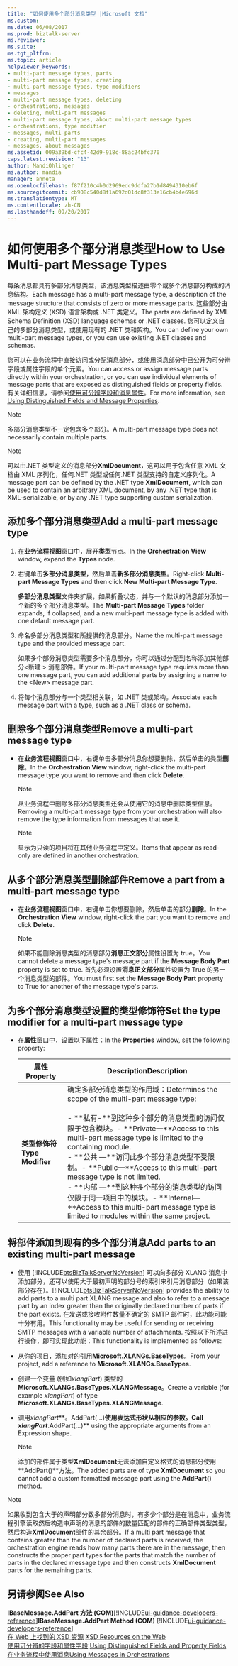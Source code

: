```yaml
---
title: "如何使用多个部分消息类型 |Microsoft 文档"
ms.custom: 
ms.date: 06/08/2017
ms.prod: biztalk-server
ms.reviewer: 
ms.suite: 
ms.tgt_pltfrm: 
ms.topic: article
helpviewer_keywords:
- multi-part message types, parts
- multi-part message types, creating
- multi-part message types, type modifiers
- messages
- multi-part message types, deleting
- orchestrations, messages
- deleting, multi-part messages
- multi-part message types, about multi-part message types
- orchestrations, type modifier
- messages, multi-parts
- creating, multi-part messages
- messages, about messages
ms.assetid: 009a39bd-cfc4-42d9-918c-88ac24bfc370
caps.latest.revision: "13"
author: MandiOhlinger
ms.author: mandia
manager: anneta
ms.openlocfilehash: f87f210c4b0d2969edc9ddfa27b1d8494310eb6f
ms.sourcegitcommit: cb908c540d8f1a692d01dc8f313e16cb4b4e696d
ms.translationtype: MT
ms.contentlocale: zh-CN
ms.lasthandoff: 09/20/2017
---
```

# <a name="how-to-use-multi-part-message-types"></a><span data-ttu-id="ebec5-102">如何使用多个部分消息类型</span><span class="sxs-lookup"><span data-stu-id="ebec5-102">How to Use Multi-part Message Types</span></span>
<span data-ttu-id="ebec5-103">每条消息都具有多部分消息类型，该消息类型描述由零个或多个消息部分构成的消息结构。</span><span class="sxs-lookup"><span data-stu-id="ebec5-103">Each message has a multi-part message type, a description of the message structure that consists of zero or more message parts.</span></span> <span data-ttu-id="ebec5-104">这些部分由 XML 架构定义 (XSD) 语言架构或 .NET 类定义。</span><span class="sxs-lookup"><span data-stu-id="ebec5-104">The parts are defined by XML Schema Definition (XSD) language schemas or .NET classes.</span></span> <span data-ttu-id="ebec5-105">您可以定义自己的多部分消息类型，或使用现有的 .NET 类和架构。</span><span class="sxs-lookup"><span data-stu-id="ebec5-105">You can define your own multi-part message types, or you can use existing .NET classes and schemas.</span></span>  
  
 <span data-ttu-id="ebec5-106">您可以在业务流程中直接访问或分配消息部分，或使用消息部分中已公开为可分辨字段或属性字段的单个元素。</span><span class="sxs-lookup"><span data-stu-id="ebec5-106">You can access or assign message parts directly within your orchestration, or you can use individual elements of message parts that are exposed as distinguished fields or property fields.</span></span> <span data-ttu-id="ebec5-107">有关详细信息，请参阅[使用可分辨字段和消息属性](../core/using-distinguished-fields-and-property-fields.md)。</span><span class="sxs-lookup"><span data-stu-id="ebec5-107">For more information, see [Using Distinguished Fields and Message Properties](../core/using-distinguished-fields-and-property-fields.md).</span></span>  
  
> [!NOTE]
>  <span data-ttu-id="ebec5-108">多部分消息类型不一定包含多个部分。</span><span class="sxs-lookup"><span data-stu-id="ebec5-108">A multi-part message type does not necessarily contain multiple parts.</span></span>  
  
> [!NOTE]
>  <span data-ttu-id="ebec5-109">可以由.NET 类型定义的消息部分**XmlDocument**，这可以用于包含任意 XML 文档由 XML 序列化，任何.NET 类型或任何.NET 类型支持的自定义序列化。</span><span class="sxs-lookup"><span data-stu-id="ebec5-109">A message part can be defined by the .NET type **XmlDocument**, which can be used to contain an arbitrary XML document, by any .NET type that is XML-serializable, or by any .NET type supporting custom serialization.</span></span>  
  
## <a name="add-a-multi-part-message-type"></a><span data-ttu-id="ebec5-110">添加多个部分消息类型</span><span class="sxs-lookup"><span data-stu-id="ebec5-110">Add a multi-part message type</span></span>  
  
1.  <span data-ttu-id="ebec5-111">在**业务流程视图**窗口中，展开**类型**节点。</span><span class="sxs-lookup"><span data-stu-id="ebec5-111">In the **Orchestration View** window, expand the **Types** node.</span></span>  
  
2.  <span data-ttu-id="ebec5-112">右键单击**多部分消息类型**，然后单击**新多部分消息类型**。</span><span class="sxs-lookup"><span data-stu-id="ebec5-112">Right-click **Multi-part Message Types** and then click **New Multi-part Message Type**.</span></span>  
  
     <span data-ttu-id="ebec5-113">**多部分消息类型**文件夹扩展，如果折叠状态，并与一个默认的消息部分添加一个新的多个部分消息类型。</span><span class="sxs-lookup"><span data-stu-id="ebec5-113">The **Multi-part Message Types** folder expands, if collapsed, and a new multi-part message type is added with one default message part.</span></span>  
  
3.  <span data-ttu-id="ebec5-114">命名多部分消息类型和所提供的消息部分。</span><span class="sxs-lookup"><span data-stu-id="ebec5-114">Name the multi-part message type and the provided message part.</span></span>  
  
     <span data-ttu-id="ebec5-115">如果多个部分消息类型需要多个消息部分，你可以通过分配到名称添加其他部分\<新建 > 消息部件。</span><span class="sxs-lookup"><span data-stu-id="ebec5-115">If your multi-part message type requires more than one message part, you can add additional parts by assigning a name to the \<New> message part.</span></span>  
  
4.  <span data-ttu-id="ebec5-116">将每个消息部分与一个类型相关联，如 .NET 类或架构。</span><span class="sxs-lookup"><span data-stu-id="ebec5-116">Associate each message part with a type, such as a .NET class or schema.</span></span>  
  
## <a name="remove-a-multi-part-message-type"></a><span data-ttu-id="ebec5-117">删除多个部分消息类型</span><span class="sxs-lookup"><span data-stu-id="ebec5-117">Remove a multi-part message type</span></span>  
  
-   <span data-ttu-id="ebec5-118">在**业务流程视图**窗口中，右键单击多部分消息你想要删除，然后单击的类型**删除**。</span><span class="sxs-lookup"><span data-stu-id="ebec5-118">In the **Orchestration View** window, right-click the multi-part message type you want to remove and then click **Delete**.</span></span>  
  
    > [!NOTE]
    >  <span data-ttu-id="ebec5-119">从业务流程中删除多部分消息类型还会从使用它的消息中删除类型信息。</span><span class="sxs-lookup"><span data-stu-id="ebec5-119">Removing a multi-part message type from your orchestration will also remove the type information from messages that use it.</span></span>  
  
    > [!NOTE]
    >  <span data-ttu-id="ebec5-120">显示为只读的项目将在其他业务流程中定义。</span><span class="sxs-lookup"><span data-stu-id="ebec5-120">Items that appear as read-only are defined in another orchestration.</span></span>  
  
## <a name="remove-a-part-from-a-multi-part-message-type"></a><span data-ttu-id="ebec5-121">从多个部分消息类型删除部件</span><span class="sxs-lookup"><span data-stu-id="ebec5-121">Remove a part from a multi-part message type</span></span>  
  
-   <span data-ttu-id="ebec5-122">在**业务流程视图**窗口中，右键单击你想要删除，然后单击的部分**删除**。</span><span class="sxs-lookup"><span data-stu-id="ebec5-122">In the **Orchestration View** window, right-click the part you want to remove and click **Delete**.</span></span>  
  
    > [!NOTE]
    >  <span data-ttu-id="ebec5-123">如果不能删除消息类型的消息部分**消息正文部分**属性设置为 true。</span><span class="sxs-lookup"><span data-stu-id="ebec5-123">You cannot delete a message type's message part if the **Message Body Part** property is set to true.</span></span> <span data-ttu-id="ebec5-124">首先必须设置**消息正文部分**属性设置为 True 的另一个消息类型的部件。</span><span class="sxs-lookup"><span data-stu-id="ebec5-124">You must first set the **Message Body Part** property to True for another of the message type's parts.</span></span>  
  
## <a name="set-the-type-modifier-for-a-multi-part-message-type"></a><span data-ttu-id="ebec5-125">为多个部分消息类型设置的类型修饰符</span><span class="sxs-lookup"><span data-stu-id="ebec5-125">Set the type modifier for a multi-part message type</span></span>  
  
-   <span data-ttu-id="ebec5-126">在**属性**窗口中，设置以下属性：</span><span class="sxs-lookup"><span data-stu-id="ebec5-126">In the **Properties** window, set the following property:</span></span>  
  
    |<span data-ttu-id="ebec5-127">属性</span><span class="sxs-lookup"><span data-stu-id="ebec5-127">Property</span></span>|<span data-ttu-id="ebec5-128">Description</span><span class="sxs-lookup"><span data-stu-id="ebec5-128">Description</span></span>|  
    |--------------|-----------------|  
    |<span data-ttu-id="ebec5-129">**类型修饰符**</span><span class="sxs-lookup"><span data-stu-id="ebec5-129">**Type Modifier**</span></span>|<span data-ttu-id="ebec5-130">确定多部分消息类型的作用域：</span><span class="sxs-lookup"><span data-stu-id="ebec5-130">Determines the scope of the multi-part message type:</span></span><br /><br /> <span data-ttu-id="ebec5-131">-   **私有-**到这种多个部分的消息类型的访问仅限于包含模块。</span><span class="sxs-lookup"><span data-stu-id="ebec5-131">-   **Private—**Access to this multi-part message type is limited to the containing module.</span></span><br /><span data-ttu-id="ebec5-132">-   **公共 —**访问此多个部分消息类型不受限制。</span><span class="sxs-lookup"><span data-stu-id="ebec5-132">-   **Public—**Access to this multi-part message type is not limited.</span></span><br /><span data-ttu-id="ebec5-133">-   **内部 —**到这种多个部分的消息类型的访问仅限于同一项目中的模块。</span><span class="sxs-lookup"><span data-stu-id="ebec5-133">-   **Internal—**Access to this multi-part message type is limited to modules within the same project.</span></span>|  
  
## <a name="add-parts-to-an-existing-multi-part-message"></a><span data-ttu-id="ebec5-134">将部件添加到现有的多个部分消息</span><span class="sxs-lookup"><span data-stu-id="ebec5-134">Add parts to an existing multi-part message</span></span>  
  
-   <span data-ttu-id="ebec5-135">使用 [!INCLUDE[btsBizTalkServerNoVersion](../includes/btsbiztalkservernoversion-md.md)] 可以向多部分 XLANG 消息中添加部分，还可以使用大于最初声明的部分号的索引来引用消息部分（如果该部分存在）。</span><span class="sxs-lookup"><span data-stu-id="ebec5-135">[!INCLUDE[btsBizTalkServerNoVersion](../includes/btsbiztalkservernoversion-md.md)] provides the ability to add parts to a multi part XLANG message and also to refer to a message part by an index greater than the originally declared number of parts if the part exists.</span></span> <span data-ttu-id="ebec5-136">在发送或接收附件数量不确定的 SMTP 邮件时，此功能可能十分有用。</span><span class="sxs-lookup"><span data-stu-id="ebec5-136">This functionality may be useful for sending or receiving SMTP messages with a variable number of attachments.</span></span> <span data-ttu-id="ebec5-137">按照以下所述进行操作，即可实现此功能：</span><span class="sxs-lookup"><span data-stu-id="ebec5-137">This functionality is implemented as follows:</span></span>  
  
-   <span data-ttu-id="ebec5-138">从你的项目，添加对的引用**Microsoft.XLANGs.BaseTypes**。</span><span class="sxs-lookup"><span data-stu-id="ebec5-138">From your project, add a reference to **Microsoft.XLANGs.BaseTypes**.</span></span>  
  
-   <span data-ttu-id="ebec5-139">创建一个变量 (例如*xlangPart*) 类型的**Microsoft.XLANGs.BaseTypes.XLANGMessage**。</span><span class="sxs-lookup"><span data-stu-id="ebec5-139">Create a variable (for example *xlangPart*) of type **Microsoft.XLANGs.BaseTypes.XLANGMessage**.</span></span>  
  
-   <span data-ttu-id="ebec5-140">调用*xlangPart***。AddPart(...)**使用表达式形状从相应的参数。</span><span class="sxs-lookup"><span data-stu-id="ebec5-140">Call *xlangPart***.AddPart(…)** using the appropriate arguments from an Expression shape.</span></span>  
  
    > [!NOTE]
    >  <span data-ttu-id="ebec5-141">添加的部件属于类型**XmlDocument**无法添加自定义格式的消息部分使用**AddPart()**方法。</span><span class="sxs-lookup"><span data-stu-id="ebec5-141">The added parts are of type **XmlDocument** so you cannot add a custom formatted message part using the **AddPart()** method.</span></span>  
  
> [!NOTE]
>  <span data-ttu-id="ebec5-142">如果收到包含大于的声明部分数多部分消息时，有多少个部分是在消息中，业务流程引擎读取然后构造中声明的消息的部件的数量匹配的部件的正确部件类型类型，然后构造**XmlDocument**部件的其余部分。</span><span class="sxs-lookup"><span data-stu-id="ebec5-142">If a multi part message that contains greater than the number of declared parts is received, the orchestration engine reads how many parts there are in the message, then constructs the proper part types for the parts that match the number of parts in the declared message type and then constructs **XmlDocument** parts for the remaining parts.</span></span>  
  
## <a name="see-also"></a><span data-ttu-id="ebec5-143">另请参阅</span><span class="sxs-lookup"><span data-stu-id="ebec5-143">See Also</span></span>  
 <span data-ttu-id="ebec5-144">**IBaseMessage.AddPart 方法 (COM)**[!INCLUDE[ui-guidance-developers-reference](../includes/ui-guidance-developers-reference.md)]</span><span class="sxs-lookup"><span data-stu-id="ebec5-144">**IBaseMessage.AddPart Method (COM)** [!INCLUDE[ui-guidance-developers-reference](../includes/ui-guidance-developers-reference.md)]</span></span>  
 <span data-ttu-id="ebec5-145">[在 Web 上找到的 XSD 资源](../core/xsd-resources-on-the-web.md) </span><span class="sxs-lookup"><span data-stu-id="ebec5-145">[XSD Resources on the Web](../core/xsd-resources-on-the-web.md) </span></span>  
 <span data-ttu-id="ebec5-146">[使用可分辨的字段和属性字段](../core/using-distinguished-fields-and-property-fields.md) </span><span class="sxs-lookup"><span data-stu-id="ebec5-146">[Using Distinguished Fields and Property Fields](../core/using-distinguished-fields-and-property-fields.md) </span></span>  
 [<span data-ttu-id="ebec5-147">在业务流程中使用消息</span><span class="sxs-lookup"><span data-stu-id="ebec5-147">Using Messages in Orchestrations</span></span>](../core/using-messages-in-orchestrations.md)